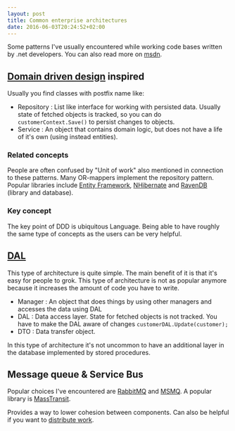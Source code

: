 ```yaml
---
layout: post
title: Common enterprise architectures
date: 2016-06-03T20:24:52+02:00
---
```


Some patterns I've usually encountered while working code bases written by .net developers. You can also read more on [msdn](https://msdn.microsoft.com/en-us/library/ee658117.aspx).

## [Domain driven design](https://en.wikipedia.org/wiki/Domain-driven_design) inspired

Usually you find classes with postfix name like:

- Repository : List like interface for working with persisted data. Usually state of fetched objects is tracked, so you can do ```customerContext.Save()``` to persist changes to objects.
- Service : An object that contains domain logic, but does not have a life of it's own (using instead entities). 

### Related concepts

People are often confused by "Unit of work" also mentioned in connection to these patterns. Many OR-mappers implement the repository pattern. Popular libraries include [Entity Framework](http://www.asp.net/entity-framework), [NHibernate](http://nhibernate.info/) and [RavenDB](https://ravendb.net/) (library and database).

### Key concept

The key point of DDD is ubiquitous Language. Being able to have roughly the same type of concepts as the users can be very helpful.

## [DAL](https://msdn.microsoft.com/en-us/library/ee658127.aspx)

This type of architecture is quite simple. The main benefit of it is that it's easy for people to grok. This type of architecture is not as popular anymore because it increases the amount of code you have to write.

- Manager : An object that does things by using other managers and accesses the data using DAL
- DAL : Data access layer. State for fetched objects is not tracked. You have to make the DAL aware of changes ```customerDAL.Update(customer);```  
- DTO : Data transfer object.

In this type of architecture it's not uncommon to have an additional layer in the database implemented by stored procedures.

## Message queue & Service Bus

Popular choices I've encountered are [RabbitMQ](https://en.wikipedia.org/wiki/RabbitMQ) and [MSMQ](https://en.wikipedia.org/wiki/Microsoft_Message_Queuing). A popular library is [MassTransit](https://github.com/MassTransit/MassTransit). 

Provides a way to lower cohesion between components. Can also be helpful if you want to [distribute work](http://www.rabbitmq.com/tutorials/tutorial-two-python.html).
